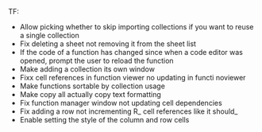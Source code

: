 ﻿TF:

- Allow picking whether to skip importing collections if you want to reuse a single collection 
- Fix deleting a sheet not removing it from the sheet list
- If the code of a function has changed since when a code editor was opened, prompt the user to reload the function
- Make adding a collection its own window
- Fixx cell references in function viewer no updating in functi noviewer
- Make functions sortable by collection usage
- Make copy all actually copy text formatting
- Fix function manager window not updating cell dependencies
- Fix adding a row not incrementing R_ cell references like it should_
- Enable setting the style of the column and row cells